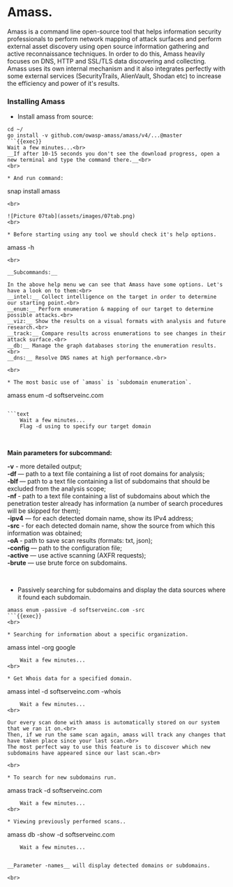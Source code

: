 # Amass.

Amass is a command line open-source tool that helps information security professionals to perform network mapping of attack surfaces and perform external asset discovery using open source information gathering and active reconnaissance techniques.
In order to do this, Amass heavily focuses on DNS, HTTP and SSL/TLS data discovering and collecting. 
Amass uses its own internal mechanism and it also integrates perfectly with some external services (SecurityTrails, AlienVault, Shodan etc) to increase the efficiency and power of it's results.

### Installing Amass

* Install amass from source:
```
cd ~/
go install -v github.com/owasp-amass/amass/v4/...@master
```{{exec}}
Wait a few minutes...<br>
__If after 10-15 seconds you don't see the download progress, open a new terminal and type the command there.__<br>
<br>

* And run command:
```
snap install amass
```{{exec}}
<br>

![Picture 07tab](assets/images/07tab.png)
<br>

* Before starting using any tool we should check it's help options.
```
amass -h
```{{exec}}
<br>

__Subcommands:__

In the above help menu we can see that Amass have some options. Let's have a look on to them:<br>
__intel:__ Collect intelligence on the target in order to determine our starting point.<br>
__enum:__ Perform enumeration & mapping of our target to determine possible attacks.<br>
__viz:__ Show the results on a visual formats with analysis and future research.<br>
__track:__ Compare results across enumerations to see changes in their attack surface.<br>
__db:__ Manage the graph databases storing the enumeration results.<br>
__dns:__ Resolve DNS names at high performance.<br>

<br>

* The most basic use of `amass` is `subdomain enumeration`.
```
amass enum -d softserveinc.com
```{{exec}}

```text
    Wait a few minutes...
    Flag -d using to specify our target domain
```
<br>

__Main parameters for subcommand:__

__-v__ - more detailed output;<br>
__-df <STRING>__ — path to a text file containing a list of root domains for analysis;<br>
__-blf <STRING>__ — path to a text file containing a list of subdomains that should be excluded from the analysis scope;<br>
__-nf <STRING>__ - path to a text file containing a list of subdomains about which the penetration tester already has information (a number of search procedures will be skipped for them);<br>
__-ipv4__ — for each detected domain name, show its IPv4 address;<br>
__-src__ - for each detected domain name, show the source from which this information was obtained;<br>
__-oA <STRING>__ - path to save scan results (formats: txt, json);<br>
__-config <STRING>__ — path to the configuration file;<br>
__-active__ — use active scanning (AXFR requests);<br>
__-brute__ — use brute force on subdomains.<br>

<br>

* Passively searching for subdomains and display the data sources where it found each subdomain.
```
amass enum -passive -d softserveinc.com -src
```{{exec}}
<br>

* Searching for information about a specific organization.
```
amass intel -org google
```{{exec}}
    Wait a few minutes...
<br>

* Get Whois data for a specified domain.
```
amass intel -d softserveinc.com -whois
```{{exec}}
    Wait a few minutes...
<br>

Our every scan done with amass is automatically stored on our system that we ran it on.<br>
Then, if we run the same scan again, amass will track any changes that have taken place since your last scan.<br>
The most perfect way to use this feature is to discover which new subdomains have appeared since our last scan.<br>

<br>

* To search for new subdomains run.
```
amass track -d softserveinc.com
```{{exec}}
    Wait a few minutes...
<br>

* Viewing previously performed scans..
```
amass db -show -d softserveinc.com
```{{exec}}
    Wait a few minutes...


__Parameter -names__ will display detected domains or subdomains.

<br>
